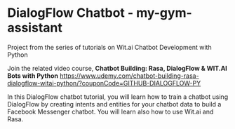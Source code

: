 # DialogFlow Chatbot - my-gym-assistant
Project from the series of tutorials on Wit.ai Chatbot Development with Python

Join the related video course, **Chatbot Building: Rasa, DialogFlow & WIT.AI Bots with Python**
https://www.udemy.com/chatbot-building-rasa-dialogflow-witai-python/?couponCode=GITHUB-DIALOGFLOW-PY

In this DialogFlow chatbot tutorial, you will learn how to train a chatbot using DialogFlow by creating intents and entities for your chatbot data to build a Facebook Messenger chatbot. You will learn also how to use Wit.ai and Rasa.


